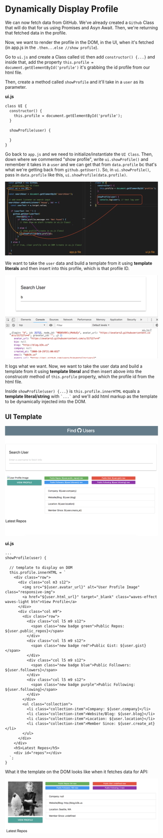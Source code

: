 # Dynamically Display Profile

We can now fetch data from GitHub. We've already created a ```Github``` Class that will do that for us using Promises and Asyn Await. Then, we're returning that fetched data in the profile.

Now, we want to render the profile in the DOM, in the UI, when it's fetched (in app.js in the ```.then...else //show profile```).

Go to ```ui.js``` and create a Class called ```UI``` then add ```constructor() {...}``` and inside that, add the property ```this.profile = document.getElementById('profile')``` it's grabbing the id profile from our html file.

Then, create a method called ```showProfile``` and it'll take in a ```user``` as its parameter.

**ui.js**
```
class UI {
  constructor() {
    this.profile = document.getElementById('profile');
  }

  showProfile(user) {
    
  }
}
```

Go back to ```app.js``` and we need to initialize/instantiate the ```UI Class```. Then, down where we commented "show profile", write ```ui.showProfile()``` and remember it takes in a ```user``` and we can get that from ```data.profile``` bc that's what we're getting back from ```github.getUser()```. So, in ```ui.showProfile()```, pass in ```data.profile``` like this, ```ui.showProfile(data.profile)```.

<kbd>![alt text](img/uiandapp.png "screenshot")</kbd>

We want to take the ```user``` data and build a template from it using **template literals** and then insert into this profile, which is that profile ID.

<kbd>![alt text](img/output.png "screenshot")</kbd>

It logs what we want. Now, we want to take the user data and build a template from it using **template literal** and then insert above into the construcotr method of ```this.profile``` property, which the profile id from the html file.

Inside ```showProfile(user) {...}``` is ```this.profile.innerHTML``` equals a **template literal/string** with ``` `...` ``` and we'll add html markup as the template to be dynamically injected into the DOM.

## UI Template

<kbd>![alt text](img/template.png "screenshot")</kbd>

**ui.js**
```
...
showProfile(user) {

  // template to display on DOM
  this.profile.innerHTML = `
    <div class="row">
      <div class="col m3 s12">
        <img src="${user.avatar_url}" alt="User Profile Image" class="responsive-img">
        <a href="${user.html_url}" target="_blank" class="waves-effect waves-light btn">View Profile</a>
      </div>
      <div class="col m9">
        <div class="row">
          <div class="col l5 m9 s12">
            <span class="new badge green">Public Repos: ${user.public_repos}</span>
          </div>
          <div class="col l5 m9 s12">
            <span class="new badge red">Public Gist: ${user.gist}</span>
          </div>
          <div class="col l5 m9 s12">
            <span class="new badge blue">Public Followers: ${user.followers}</span>
          </div>
          <div class="col l5 m9 s12">
            <span class="new badge purple">Public Following: ${user.following}</span>
          </div>
        </div>
        <ul class="collection">
          <li class="collection-item">Company: ${user.company}</li>
          <li class="collection-item">Website/Blog: ${user.blog}</li>
          <li class="collection-item">Location: ${user.location}</li>
          <li class="collection-item">Member Since: ${user.create_at}</li>
        </ul>
      </div>
    </div>
    <h5>Latest Repos</h5>
    <div id="repos"></div>
  `;
}
```

What it the template on the DOM looks like when it fetches data for API:

<kbd>![alt text](img/display.png "screenshot")</kbd>